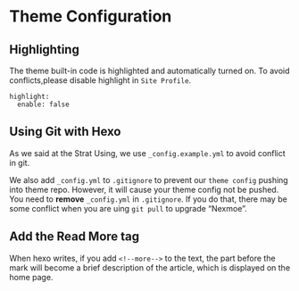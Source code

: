 # Theme Configuration

## Highlighting

The theme built-in code is highlighted and automatically turned on. To avoid conflicts,please disable highlight in `Site Profile`.

```text
highlight:
  enable: false
```

## Using Git with Hexo

As we said at the Strat Using, we use `_config.example.yml` to avoid conflict in git.

We also add `_config.yml` to `.gitignore` to prevent our `theme config` pushing into theme repo. However, it will cause your theme config not be pushed. You need to **remove** `_config.yml` in `.gitignore`. If you do that, there may be some conflict when you are uing `git pull` to upgrade “Nexmoe”.

## Add the Read More tag

When hexo writes, if you add `<!--more-->` to the text, the part before the mark will become a brief description of the article, which is displayed on the home page.

